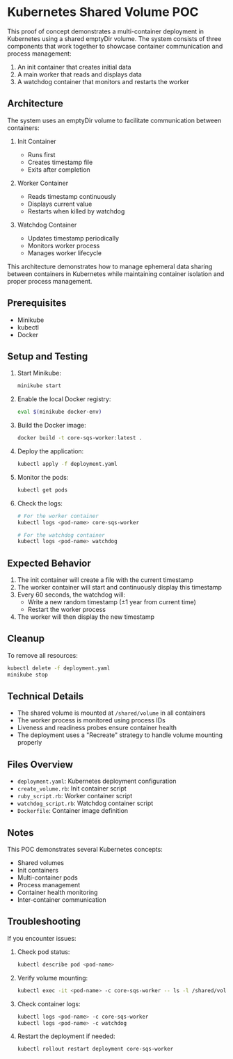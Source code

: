# Kubernetes Shared Volume POC

This proof of concept demonstrates a multi-container deployment in Kubernetes using a shared emptyDir volume. The system consists of three components that work together to showcase container communication and process management:

1. An init container that creates initial data
2. A main worker that reads and displays data
3. A watchdog container that monitors and restarts the worker


## Architecture

The system uses an emptyDir volume to facilitate communication between containers:

1. Init Container
   - Runs first
   - Creates timestamp file
   - Exits after completion

2. Worker Container
   - Reads timestamp continuously
   - Displays current value
   - Restarts when killed by watchdog

3. Watchdog Container
   - Updates timestamp periodically
   - Monitors worker process
   - Manages worker lifecycle

This architecture demonstrates how to manage ephemeral data sharing between containers in Kubernetes while maintaining container isolation and proper process management.

## Prerequisites

- Minikube
- kubectl
- Docker

## Setup and Testing

1. Start Minikube:
   ```bash
   minikube start
   ```

2. Enable the local Docker registry:
   ```bash
   eval $(minikube docker-env)
   ```

3. Build the Docker image:
   ```bash
   docker build -t core-sqs-worker:latest .
   ```

4. Deploy the application:
   ```bash
   kubectl apply -f deployment.yaml
   ```

5. Monitor the pods:
   ```bash
   kubectl get pods
   ```

6. Check the logs:
   ```bash
   # For the worker container
   kubectl logs <pod-name> core-sqs-worker

   # For the watchdog container
   kubectl logs <pod-name> watchdog
   ```

## Expected Behavior

1. The init container will create a file with the current timestamp
2. The worker container will start and continuously display this timestamp
3. Every 60 seconds, the watchdog will:
   - Write a new random timestamp (±1 year from current time)
   - Restart the worker process
4. The worker will then display the new timestamp

## Cleanup

To remove all resources:
```bash
kubectl delete -f deployment.yaml
minikube stop
```


## Technical Details

- The shared volume is mounted at `/shared/volume` in all containers
- The worker process is monitored using process IDs
- Liveness and readiness probes ensure container health
- The deployment uses a "Recreate" strategy to handle volume mounting properly

## Files Overview

- `deployment.yaml`: Kubernetes deployment configuration
- `create_volume.rb`: Init container script
- `ruby_script.rb`: Worker container script
- `watchdog_script.rb`: Watchdog container script
- `Dockerfile`: Container image definition

## Notes

This POC demonstrates several Kubernetes concepts:
- Shared volumes
- Init containers
- Multi-container pods
- Process management
- Container health monitoring
- Inter-container communication

## Troubleshooting

If you encounter issues:

1. Check pod status:
   ```bash
   kubectl describe pod <pod-name>
   ```

2. Verify volume mounting:
   ```bash
   kubectl exec -it <pod-name> -c core-sqs-worker -- ls -l /shared/volume
   ```

3. Check container logs:
   ```bash
   kubectl logs <pod-name> -c core-sqs-worker
   kubectl logs <pod-name> -c watchdog
   ```

4. Restart the deployment if needed:
   ```bash
   kubectl rollout restart deployment core-sqs-worker
   ```
